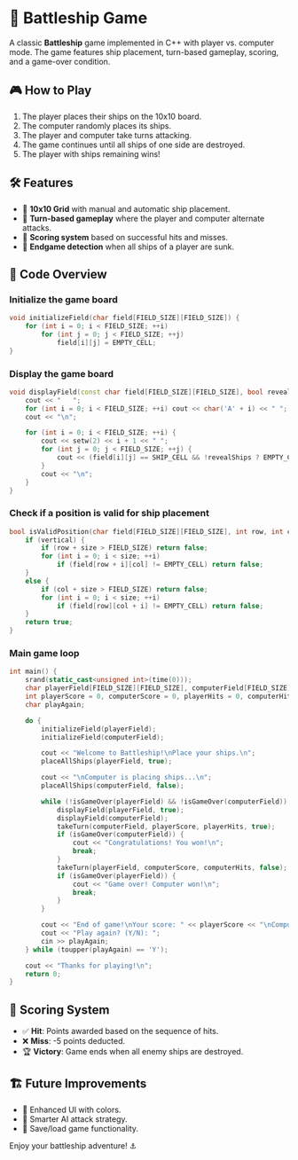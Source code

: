 # 🚢 Battleship Game

A classic **Battleship** game implemented in C++ with player vs. computer mode. The game features ship placement, turn-based gameplay, scoring, and a game-over condition.

## 🎮 How to Play
1. The player places their ships on the 10x10 board.
2. The computer randomly places its ships.
3. The player and computer take turns attacking.
4. The game continues until all ships of one side are destroyed.
5. The player with ships remaining wins!

## 🛠 Features
- 🔹 **10x10 Grid** with manual and automatic ship placement.
- 🔹 **Turn-based gameplay** where the player and computer alternate attacks.
- 🔹 **Scoring system** based on successful hits and misses.
- 🔹 **Endgame detection** when all ships of a player are sunk.

## 📜 Code Overview
### Initialize the game board
```cpp
void initializeField(char field[FIELD_SIZE][FIELD_SIZE]) {
    for (int i = 0; i < FIELD_SIZE; ++i)
        for (int j = 0; j < FIELD_SIZE; ++j)
            field[i][j] = EMPTY_CELL;
}
```

### Display the game board
```cpp
void displayField(const char field[FIELD_SIZE][FIELD_SIZE], bool revealShips = false) {
    cout << "   ";
    for (int i = 0; i < FIELD_SIZE; ++i) cout << char('A' + i) << " ";
    cout << "\n";

    for (int i = 0; i < FIELD_SIZE; ++i) {
        cout << setw(2) << i + 1 << " ";
        for (int j = 0; j < FIELD_SIZE; ++j) {
            cout << (field[i][j] == SHIP_CELL && !revealShips ? EMPTY_CELL : field[i][j]) << " ";
        }
        cout << "\n";
    }
}
```

### Check if a position is valid for ship placement
```cpp
bool isValidPosition(char field[FIELD_SIZE][FIELD_SIZE], int row, int col, int size, bool vertical) {
    if (vertical) {
        if (row + size > FIELD_SIZE) return false;
        for (int i = 0; i < size; ++i)
            if (field[row + i][col] != EMPTY_CELL) return false;
    }
    else {
        if (col + size > FIELD_SIZE) return false;
        for (int i = 0; i < size; ++i)
            if (field[row][col + i] != EMPTY_CELL) return false;
    }
    return true;
}
```

### Main game loop
```cpp
int main() {
    srand(static_cast<unsigned int>(time(0)));
    char playerField[FIELD_SIZE][FIELD_SIZE], computerField[FIELD_SIZE][FIELD_SIZE];
    int playerScore = 0, computerScore = 0, playerHits = 0, computerHits = 0;
    char playAgain;

    do {
        initializeField(playerField);
        initializeField(computerField);

        cout << "Welcome to Battleship!\nPlace your ships.\n";
        placeAllShips(playerField, true);

        cout << "\nComputer is placing ships...\n";
        placeAllShips(computerField, false);

        while (!isGameOver(playerField) && !isGameOver(computerField)) {
            displayField(playerField, true);
            displayField(computerField);
            takeTurn(computerField, playerScore, playerHits, true);
            if (isGameOver(computerField)) {
                cout << "Congratulations! You won!\n";
                break;
            }
            takeTurn(playerField, computerScore, computerHits, false);
            if (isGameOver(playerField)) {
                cout << "Game over! Computer won!\n";
                break;
            }
        }

        cout << "End of game!\nYour score: " << playerScore << "\nComputer score: " << computerScore << "\n";
        cout << "Play again? (Y/N): ";
        cin >> playAgain;
    } while (toupper(playAgain) == 'Y');

    cout << "Thanks for playing!\n";
    return 0;
}
```

## 🎯 Scoring System
- ✅ **Hit**: Points awarded based on the sequence of hits.
- ❌ **Miss**: -5 points deducted.
- 🏆 **Victory**: Game ends when all enemy ships are destroyed.

## 🏗 Future Improvements
- 🎨 Enhanced UI with colors.
- 🤖 Smarter AI attack strategy.
- 📜 Save/load game functionality.

Enjoy your battleship adventure! ⚓

